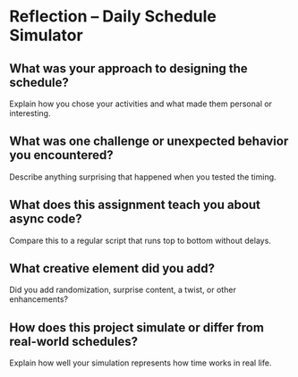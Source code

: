 # Reflection – Daily Schedule Simulator

## What was your approach to designing the schedule?
Explain how you chose your activities and what made them personal or interesting.

## What was one challenge or unexpected behavior you encountered?
Describe anything surprising that happened when you tested the timing.

## What does this assignment teach you about async code?
Compare this to a regular script that runs top to bottom without delays.

## What creative element did you add?
Did you add randomization, surprise content, a twist, or other enhancements?

## How does this project simulate or differ from real-world schedules?
Explain how well your simulation represents how time works in real life.
